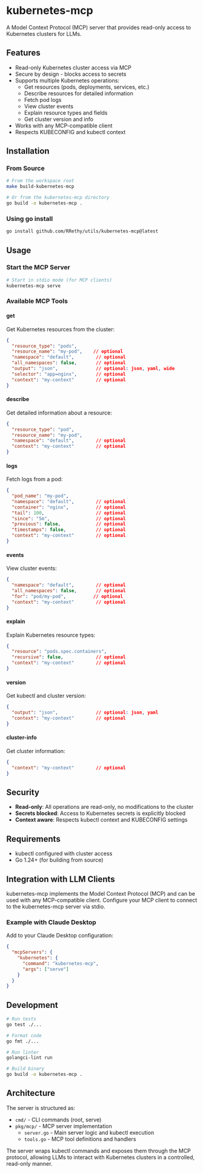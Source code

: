 # kubernetes-mcp

A Model Context Protocol (MCP) server that provides read-only access to Kubernetes clusters for LLMs.

## Features

- Read-only Kubernetes cluster access via MCP
- Secure by design - blocks access to secrets
- Supports multiple Kubernetes operations:
  - Get resources (pods, deployments, services, etc.)
  - Describe resources for detailed information
  - Fetch pod logs
  - View cluster events
  - Explain resource types and fields
  - Get cluster version and info
- Works with any MCP-compatible client
- Respects KUBECONFIG and kubectl context

## Installation

### From Source

```bash
# From the workspace root
make build-kubernetes-mcp

# Or from the kubernetes-mcp directory
go build -o kubernetes-mcp .
```

### Using go install

```bash
go install github.com/RRethy/utils/kubernetes-mcp@latest
```

## Usage

### Start the MCP Server

```bash
# Start in stdio mode (for MCP clients)
kubernetes-mcp serve
```

### Available MCP Tools

#### get
Get Kubernetes resources from the cluster:
```json
{
  "resource_type": "pods",
  "resource_name": "my-pod",    // optional
  "namespace": "default",        // optional
  "all_namespaces": false,       // optional
  "output": "json",              // optional: json, yaml, wide
  "selector": "app=nginx",       // optional
  "context": "my-context"        // optional
}
```

#### describe
Get detailed information about a resource:
```json
{
  "resource_type": "pod",
  "resource_name": "my-pod",
  "namespace": "default",        // optional
  "context": "my-context"        // optional
}
```

#### logs
Fetch logs from a pod:
```json
{
  "pod_name": "my-pod",
  "namespace": "default",        // optional
  "container": "nginx",          // optional
  "tail": 100,                   // optional
  "since": "5m",                 // optional
  "previous": false,             // optional
  "timestamps": false,           // optional
  "context": "my-context"        // optional
}
```

#### events
View cluster events:
```json
{
  "namespace": "default",        // optional
  "all_namespaces": false,       // optional
  "for": "pod/my-pod",          // optional
  "context": "my-context"        // optional
}
```

#### explain
Explain Kubernetes resource types:
```json
{
  "resource": "pods.spec.containers",
  "recursive": false,            // optional
  "context": "my-context"        // optional
}
```

#### version
Get kubectl and cluster version:
```json
{
  "output": "json",              // optional: json, yaml
  "context": "my-context"        // optional
}
```

#### cluster-info
Get cluster information:
```json
{
  "context": "my-context"        // optional
}
```

## Security

- **Read-only**: All operations are read-only, no modifications to the cluster
- **Secrets blocked**: Access to Kubernetes secrets is explicitly blocked
- **Context aware**: Respects kubectl context and KUBECONFIG settings

## Requirements

- kubectl configured with cluster access
- Go 1.24+ (for building from source)

## Integration with LLM Clients

kubernetes-mcp implements the Model Context Protocol (MCP) and can be used with any MCP-compatible client. Configure your MCP client to connect to the kubernetes-mcp server via stdio.

### Example with Claude Desktop

Add to your Claude Desktop configuration:
```json
{
  "mcpServers": {
    "kubernetes": {
      "command": "kubernetes-mcp",
      "args": ["serve"]
    }
  }
}
```

## Development

```bash
# Run tests
go test ./...

# Format code
go fmt ./...

# Run linter
golangci-lint run

# Build binary
go build -o kubernetes-mcp .
```

## Architecture

The server is structured as:
- `cmd/` - CLI commands (root, serve)
- `pkg/mcp/` - MCP server implementation
  - `server.go` - Main server logic and kubectl execution
  - `tools.go` - MCP tool definitions and handlers

The server wraps kubectl commands and exposes them through the MCP protocol, allowing LLMs to interact with Kubernetes clusters in a controlled, read-only manner.